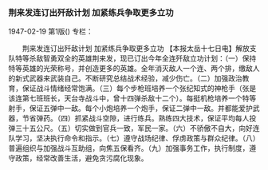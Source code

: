### 荆来发连订出歼敌计划  加紧练兵争取更多立功

1947-02-19
第1版()
专栏：

　　荆来发连订出歼敌计划
    加紧练兵争取更多立功
    【本报太岳十七日电】解放支队特等杀敌智勇双全的英雄荆来发，现已订出今年全连歼敌立功计划：（一）保持特等英雄的光荣称号，并创造更多的英雄。全年消灭敌人一个连、两个排，缴敌人的新式武器来武装自己。不断研究总结战术经验，减少伤亡。（二）加强政治教育，保证战斗情绪经常饱满。（三）每个步枪班培养一个张纪知式的神枪手（张是该连第七班班长，天台寺战斗中，曾十四弹杀敌十二个）。每挺机枪培养一个特等射手，保证五弹中一敌。每个小炮培养一个炮手，保证二弹中一敌。并都能爱护武器，节省弹药。（四）抓紧战斗空隙，进行练兵。熟练四大技术，保证平均每人投弹三十五公尺。（五）切实做到官兵一致，军民一家。（六）不骄傲不自大，向好连队学习，坚决执行命令和指示。（七）遵守战场纪律、俘虏政策与群众纪律。（八）普遍组织与加强战斗互助组，向焦五保看齐。（九）加强事务工作，执行制度，遵守政策，经常改善生活，避免贪污腐化现象。
